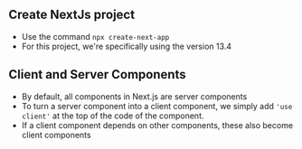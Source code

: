 ## Create NextJs project  
- Use the command ```npx create-next-app```
- For this project, we're specifically using the version 13.4  

## Client and Server Components
- By default, all components in Next.js are server components
- To turn a server component into a client component, we simply
add ```'use client'``` at the top of the code of the component.
- If a client component depends on other components, these also become client components 